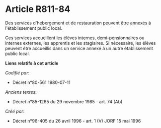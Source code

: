 # Article R811-84

Des services d'hébergement et de restauration peuvent être annexés à l'établissement public local.

Ces services accueillent les élèves internes, demi-pensionnaires ou internes externes, les apprentis et les stagiaires. Si
nécessaire, les élèves peuvent être accueillis dans un service annexé à un autre établissement public local.

**Liens relatifs à cet article**

_Codifié par_:

  - Décret n°80-561 1980-07-11

_Anciens textes_:

  - Décret n°85-1265 du 29 novembre 1985 - art. 74 (Ab)

_Créé par_:

  - Décret n°96-405 du 26 avril 1996 - art. 1 (V) JORF 15 mai 1996

